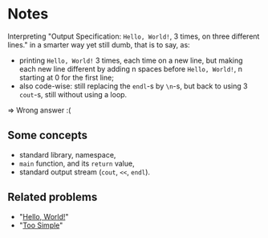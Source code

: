 # Notes

Interpreting "Output Specification: `Hello, World!`, 3 times, on three different lines."
in a smarter way yet still dumb, that is to say, as:

- printing `Hello, World!` 3 times, each time on a new line, but making each new line different by adding n spaces before `Hello, World!`, n starting at 0 for the first line;
- also code-wise: still replacing the `endl`-s by `\n`-s, but back to using 3 `cout`-s, still without using a loop.

⇒ Wrong answer :(

## Some concepts

* standard library, namespace,
* `main` function, and its `return` value,
* standard output stream (`cout`, `<<`, `endl`).

## Related problems

* "[Hello, World!](https://dmoj.ca/problem/helloworld)"
* "[Too Simple](https://dmoj.ca/problem/toosimple)"
